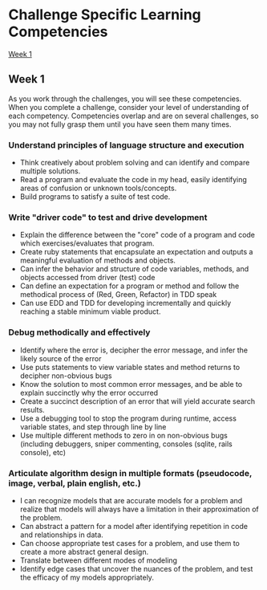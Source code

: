# Challenge Specific Learning Competencies

[Week 1](#week-1)

## Week 1

As you work through the challenges, you will see these competencies.  When you complete a challenge, consider your level of understanding of each competency.  Competencies overlap and are on several challenges, so you may not fully grasp them until you have seen them many times.

### Understand principles of language structure and execution

- Think creatively about problem solving and can identify and compare multiple solutions.
- Read a program and evaluate the code in my head, easily identifying areas of confusion or unknown tools/concepts.
- Build programs to satisfy a suite of test code.

### Write "driver code" to test and drive development

- Explain the difference between the "core" code of a program and code which exercises/evaluates that program.
- Create ruby statements that encapsulate an expectation and outputs a meaningful evaluation of methods and objects.
- Can infer the behavior and structure of code variables, methods, and objects accessed from driver (test) code
- Can define an expectation for a program or method and follow the methodical process of (Red, Green, Refactor) in TDD speak
- Can use EDD and TDD for developing incrementally and quickly reaching a stable minimum viable product.

### Debug methodically and effectively

- Identify where the error is, decipher the error message, and infer the likely source of the error
- Use puts statements to view variable states and method returns to decipher non-obvious bugs
- Know the solution to most common error messages,  and be able to explain succinctly why the error occurred
- Create a succinct description of an error that will yield accurate search results.
- Use a debugging tool to stop the program during runtime, access variable states, and step through line by line
- Use multiple different methods to zero in on non-obvious bugs (including debuggers, sniper commenting, consoles (sqlite, rails console), etc)

### Articulate algorithm design in multiple formats (pseudocode, image, verbal, plain english, etc.)

- I can recognize models that are accurate models for a problem and realize that models will always have a limitation in their approximation of the problem.
- Can abstract a pattern for a model after identifying repetition in code and relationships in data.
- Can choose appropriate test cases for a problem, and use them to create a more abstract general design.
- Translate between different modes of modeling
- Identify edge cases that uncover the nuances of the problem, and test the efficacy of my models appropriately.



